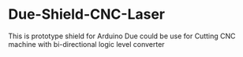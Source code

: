 # Due-Shield-CNC-Laser
This is prototype shield for Arduino Due could be use for Cutting CNC machine with bi-directional logic level converter 
